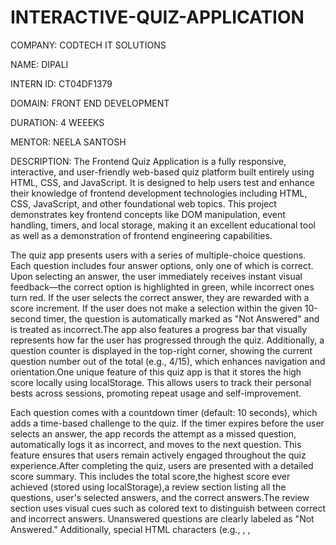 # INTERACTIVE-QUIZ-APPLICATION

COMPANY: CODTECH IT SOLUTIONS

NAME: DIPALI

INTERN ID: CT04DF1379

DOMAIN: FRONT END DEVELOPMENT

DURATION: 4 WEEEKS

MENTOR: NEELA SANTOSH

DESCRIPTION: The Frontend Quiz Application is a fully responsive, interactive, and user-friendly web-based quiz platform built entirely using HTML, CSS, and JavaScript. It is designed to help users test and enhance their knowledge of frontend development technologies including HTML, CSS, JavaScript, and other foundational web topics. This project demonstrates key frontend concepts like DOM manipulation, event handling, timers, and local storage, making it an excellent educational tool as well as a demonstration of frontend engineering capabilities.

The quiz app presents users with a series of multiple-choice questions. Each question includes four answer options, only one of which is correct. Upon selecting an answer, the user immediately receives instant visual feedback—the correct option is highlighted in green, while incorrect ones turn red. If the user selects the correct answer, they are rewarded with a score increment. If the user does not make a selection within the given 10-second timer, the question is automatically marked as "Not Answered" and is treated as incorrect.The app also features a progress bar that visually represents how far the user has progressed through the quiz. Additionally, a question counter is displayed in the top-right corner, showing the current question number out of the total (e.g., 4/15), which enhances navigation and orientation.One unique feature of this quiz app is that it stores the high score locally using localStorage. This allows users to track their personal bests across sessions, promoting repeat usage and self-improvement.

Each question comes with a countdown timer (default: 10 seconds), which adds a time-based challenge to the quiz. If the timer expires before the user selects an answer, the app records the attempt as a missed question, automatically logs it as incorrect, and moves to the next question. This feature ensures that users remain actively engaged throughout the quiz experience.After completing the quiz, users are presented with a detailed score summary. This includes the total score,the highest score ever achieved (stored using localStorage),a review section listing all the questions, user's selected answers, and the correct answers.The review section uses visual cues such as colored text to distinguish between correct and incorrect answers. Unanswered questions are clearly labeled as "Not Answered." Additionally, special HTML characters (e.g., <a>, <img>, <script>) are safely escaped and displayed properly in the review section using a custom escapeHTML() function to prevent rendering issues.

The interface is minimalist, clean, and mobile-responsive. Buttons are styled for accessibility and hover effects are included to enhance interactivity. Visual consistency is maintained using reusable CSS classes and intuitive layout structure. The app is fully responsive and adapts well to both desktop and mobile screens.

##OUTPUT
